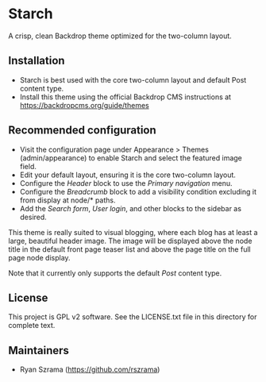 # Starch
A crisp, clean Backdrop theme optimized for the two-column layout.

Installation
------------
- Starch is best used with the core two-column layout and default Post content type.
- Install this theme using the official Backdrop CMS instructions at https://backdropcms.org/guide/themes

Recommended configuration
-------------------------
- Visit the configuration page under Appearance > Themes (admin/appearance) 
  to enable Starch and select the featured image field.
- Edit your default layout, ensuring it is the core two-column layout.
- Configure the _Header_ block to use the _Primary navigation_ menu.
- Configure the _Breadcrumb_ block to add a visibility condition excluding it from display at node/* paths.
- Add the _Search form_, _User login_, and other blocks to the sidebar as desired.

This theme is really suited to visual blogging, where each blog has at least a large, beautiful header image. The image will be displayed above the node title in the default front page teaser list and above the page title on the full page node display.

Note that it currently only supports the default _Post_ content type.

License
-------

This project is GPL v2 software. See the LICENSE.txt file in this directory for
complete text.

Maintainers
-----------

- Ryan Szrama (https://github.com/rszrama)
